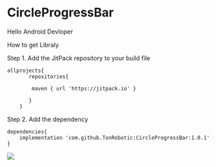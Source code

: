 # CircleProgressBar
Hello Android Devloper 

How to get Libraly

Step 1. Add the JitPack repository to your build file

	allprojects{
		   repositories{
		
			maven { url 'https://jitpack.io' }
			
		   }
        }
 
Step 2. Add the dependency
 
	dependencies{
		implementation 'com.github.TonRobotic:CircleProgressBar:1.0.1'
	}

 
[![](https://jitpack.io/v/TonRobotic/CircleProgressBar.svg)](https://jitpack.io/#TonRobotic/CircleProgressBar)
 
 
